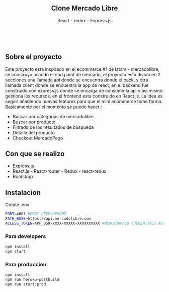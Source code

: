 <p align="center">


  <h2 align="center"><b>Clone Mercado Libre</b></h2>

  <p align="center">
    React - redux - Express.js
    <br />
    <br />
    <br />
  </p>
</p>
<br>

## Sobre el proyecto
Este proyecto esta inspirado en el ecommerce #1 de latam - mercadolibre, se construyo usando el end point de mercado, el proyecto esta divido en 2 secciones una llamada api donde se encuentra donde el back, y otra llamada client donde se encuentra la app de react, en el backend fue construido con express.js donde se encarga de consumir la api y asi mismo gestiona los recursos, en el frontend esta construido en React.js. La idea es seguir añadiendo nuevas features para que el mini ecommerce tome forma.
Basicamente por el momento se puede hacer :

- Buscar por categorias de mercadolibre
- Buscar por producto
- Filtrado de los resultados de busqueda
- Detalle del producto
- Checkout MercadoPago

## Con que se realizo

* []()Express.js
* []()React.js - React-router - Redux - react-redux
* []()Bootstrap

## Instalacion

Create .env

```sh
PORT=4001 #PORT DEVELOPMENT
PATH_BASE=https://api.mercadolibre.com
ACCESS_TOKEN=APP_USR-XXXX-XXXXX-XXXXXXXXXX #MERCADOPAGO CREDENTIALS ACCES
```
### Para developers

```sh
npm install
npm start
```
### Para produccion

```sh
npm install
npm run heroku-postbuild
npm run start:prod
```
